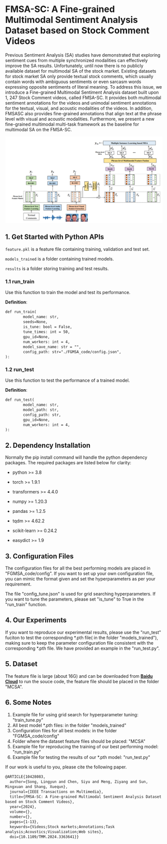 # FMSA-SC: A Fine-grained Multimodal Sentiment Analysis Dataset based on Stock Comment Videos



 Previous Sentiment Analysis (SA) studies have demonstrated that exploring sentiment cues from multiple synchronized modalities can effectively improve the SA results. Unfortunately, until now there is no publicly available dataset for multimodal SA of the stock market. Existing datasets for stock market SA only provide textual stock comments, which usually contain words with ambiguous sentiments or even sarcasm words expressing opposite sentiments of literal meaning. To address this issue, we introduce a Fine-grained Multimodal Sentiment Analysis dataset built upon 1, 247 Stock Comment videos, called FMSA-SC. It provides both multimodal sentiment annotations for the videos and unimodal sentiment annotations for the textual, visual, and acoustic modalities of the videos. In addition, FMSASC also provides fine-grained annotations that align text at the phrase level with visual and acoustic modalities. Furthermore, we present a new fine-grained multimodal multi-task framework as the baseline for multimodal SA on the FMSA-SC.

![](.\img\1710939837773.png)



## 1. Get Started with Python APIs

`feature.pkl` is a feature file containing training, validation and test set.

`models_trained` is a folder containing trained models.

`results` is a folder storing training and test results.

### 1.1 run_train

Use this function to train the model and test its performance.

**Definition**:

```python3
def run_train(
        model_name: str,
        seeds=None,
        is_tune: bool = False,
        tune_times: int = 50,
        gpu_id=None,
        num_workers: int = 4,
        model_save_name: str = "",
        config_path: str="./FGMSA_code/config.json",
):
```

### 1.2 run_test

Use this function to test the performance of a trained model.

**Definition**:

```python3
def run_test(
        model_name: str,
        model_path: str,
        config_path: str,
        gpu_id=None,
        num_workers: int = 4,
):
```

## 2. Dependency Installation

Normally the pip install command will handle the python dependency packages. The required packages are listed below for
clarity:

- python >= 3.8

- torch >= 1.9.1

- transformers >= 4.4.0

- numpy >= 1.20.3

- pandas >= 1.2.5

- tqdm >= 4.62.2

- scikit-learn >= 0.24.2

- easydict >= 1.9

  



## 3. Configuration Files

The configuration files for all the best performing models are placed in "FGMSA_code/config". If you want to set up your own configuration file, you can mimic the format given and set the hyperparameters as per your requirement.

The file "config_tune.json" is used for grid searching hyperparameters. If you want to tune the parameters, please set "is_tune" to True in the "run_train" function.

## 4. Our Experiments

If you want to reproduce our experimental results, please use the "run_test" fuciton to test the corresponding \*.pth file( in the folder "models_trained"), making sure to keep the parameter configuration file consistent with the corresponding \*.pth file. We have provided an example in the "run_test.py".

## 5. Dataset 

The feature file is large (about 16G) and can be downloaded from [**Baidu Cloud**](https://pan.baidu.com/s/1psQAiTEMPIlUX-ywW-YwAA?pwd=fmsa ) to run the souce code, the feature file should be placed in the folder "MCSA".

## 6. Some Notes

1. Example file for using grid search for hyperparameter tuning: "train_tune.py"
2. All best model \*.pth files: in the folder "models_trained" 
3. Configuration files for all best models: in the folder "FGMSA_code/config" 
4. Folder where the dataset feature files should be placed: "MCSA"
5. Example file for reproducing the training of our best performing model: "run_train.py"
6. Example file for testing the results of our \*.pth model: "run_test.py"

If our work is useful to you, please cite the following paper.

```
@ARTICLE{10428083,
  author={Song, Lingyun and Chen, Siyu and Meng, Ziyang and Sun, Mingxuan and Shang, Xuequn},
  journal={IEEE Transactions on Multimedia}, 
  title={FMSA-SC: A Fine-grained Multimodal Sentiment Analysis Dataset based on Stock Comment Videos}, 
  year={2024},
  volume={},
  number={},
  pages={1-13},
  keywords={Videos;Stock markets;Annotations;Task analysis;Acoustics;Visualization;Web sites},
  doi={10.1109/TMM.2024.3363641}}
```
